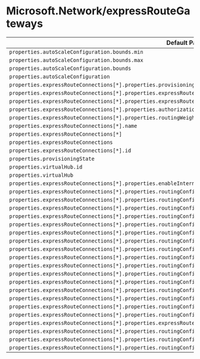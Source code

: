 # Microsoft.Network/expressRouteGateways

| Default Path | Alias |
|---|---|
| `properties.autoScaleConfiguration.bounds.min` | `Microsoft.Network/expressRouteGateways/autoScaleConfiguration.bounds.min` |
| `properties.autoScaleConfiguration.bounds.max` | `Microsoft.Network/expressRouteGateways/autoScaleConfiguration.bounds.max` |
| `properties.autoScaleConfiguration.bounds` | `Microsoft.Network/expressRouteGateways/autoScaleConfiguration.bounds` |
| `properties.autoScaleConfiguration` | `Microsoft.Network/expressRouteGateways/autoScaleConfiguration` |
| `properties.expressRouteConnections[*].properties.provisioningState` | `Microsoft.Network/expressRouteGateways/expressRouteConnections[*].provisioningState` |
| `properties.expressRouteConnections[*].properties.expressRouteCircuitPeering.id` | `Microsoft.Network/expressRouteGateways/expressRouteConnections[*].expressRouteCircuitPeering.id` |
| `properties.expressRouteConnections[*].properties.expressRouteCircuitPeering` | `Microsoft.Network/expressRouteGateways/expressRouteConnections[*].expressRouteCircuitPeering` |
| `properties.expressRouteConnections[*].properties.authorizationKey` | `Microsoft.Network/expressRouteGateways/expressRouteConnections[*].authorizationKey` |
| `properties.expressRouteConnections[*].properties.routingWeight` | `Microsoft.Network/expressRouteGateways/expressRouteConnections[*].routingWeight` |
| `properties.expressRouteConnections[*].name` | `Microsoft.Network/expressRouteGateways/expressRouteConnections[*].name` |
| `properties.expressRouteConnections[*]` | `Microsoft.Network/expressRouteGateways/expressRouteConnections[*]` |
| `properties.expressRouteConnections` | `Microsoft.Network/expressRouteGateways/expressRouteConnections` |
| `properties.expressRouteConnections[*].id` | `Microsoft.Network/expressRouteGateways/expressRouteConnections[*].id` |
| `properties.provisioningState` | `Microsoft.Network/expressRouteGateways/provisioningState` |
| `properties.virtualHub.id` | `Microsoft.Network/expressRouteGateways/virtualHub.id` |
| `properties.virtualHub` | `Microsoft.Network/expressRouteGateways/virtualHub` |
| `properties.expressRouteConnections[*].properties.enableInternetSecurity` | `Microsoft.Network/expressRouteGateways/expressRouteConnections[*].enableInternetSecurity` |
| `properties.expressRouteConnections[*].properties.routingConfiguration.associatedRouteTable.id` | `Microsoft.Network/expressRouteGateways/expressRouteConnections[*].routingConfiguration.associatedRouteTable.id` |
| `properties.expressRouteConnections[*].properties.routingConfiguration.associatedRouteTable` | `Microsoft.Network/expressRouteGateways/expressRouteConnections[*].routingConfiguration.associatedRouteTable` |
| `properties.expressRouteConnections[*].properties.routingConfiguration.propagatedRouteTables.labels[*]` | `Microsoft.Network/expressRouteGateways/expressRouteConnections[*].routingConfiguration.propagatedRouteTables.labels[*]` |
| `properties.expressRouteConnections[*].properties.routingConfiguration.propagatedRouteTables.labels` | `Microsoft.Network/expressRouteGateways/expressRouteConnections[*].routingConfiguration.propagatedRouteTables.labels` |
| `properties.expressRouteConnections[*].properties.routingConfiguration.propagatedRouteTables.ids[*].id` | `Microsoft.Network/expressRouteGateways/expressRouteConnections[*].routingConfiguration.propagatedRouteTables.ids[*].id` |
| `properties.expressRouteConnections[*].properties.routingConfiguration.propagatedRouteTables.ids[*]` | `Microsoft.Network/expressRouteGateways/expressRouteConnections[*].routingConfiguration.propagatedRouteTables.ids[*]` |
| `properties.expressRouteConnections[*].properties.routingConfiguration.propagatedRouteTables.ids` | `Microsoft.Network/expressRouteGateways/expressRouteConnections[*].routingConfiguration.propagatedRouteTables.ids` |
| `properties.expressRouteConnections[*].properties.routingConfiguration.propagatedRouteTables` | `Microsoft.Network/expressRouteGateways/expressRouteConnections[*].routingConfiguration.propagatedRouteTables` |
| `properties.expressRouteConnections[*].properties.routingConfiguration.vnetRoutes.staticRoutes[*].name` | `Microsoft.Network/expressRouteGateways/expressRouteConnections[*].routingConfiguration.vnetRoutes.staticRoutes[*].name` |
| `properties.expressRouteConnections[*].properties.routingConfiguration.vnetRoutes.staticRoutes[*].addressPrefixes[*]` | `Microsoft.Network/expressRouteGateways/expressRouteConnections[*].routingConfiguration.vnetRoutes.staticRoutes[*].addressPrefixes[*]` |
| `properties.expressRouteConnections[*].properties.routingConfiguration.vnetRoutes.staticRoutes[*].addressPrefixes` | `Microsoft.Network/expressRouteGateways/expressRouteConnections[*].routingConfiguration.vnetRoutes.staticRoutes[*].addressPrefixes` |
| `properties.expressRouteConnections[*].properties.routingConfiguration.vnetRoutes.staticRoutes[*].nextHopIpAddress` | `Microsoft.Network/expressRouteGateways/expressRouteConnections[*].routingConfiguration.vnetRoutes.staticRoutes[*].nextHopIpAddress` |
| `properties.expressRouteConnections[*].properties.routingConfiguration.vnetRoutes.staticRoutes[*]` | `Microsoft.Network/expressRouteGateways/expressRouteConnections[*].routingConfiguration.vnetRoutes.staticRoutes[*]` |
| `properties.expressRouteConnections[*].properties.routingConfiguration.vnetRoutes.staticRoutes` | `Microsoft.Network/expressRouteGateways/expressRouteConnections[*].routingConfiguration.vnetRoutes.staticRoutes` |
| `properties.expressRouteConnections[*].properties.routingConfiguration.vnetRoutes` | `Microsoft.Network/expressRouteGateways/expressRouteConnections[*].routingConfiguration.vnetRoutes` |
| `properties.expressRouteConnections[*].properties.routingConfiguration` | `Microsoft.Network/expressRouteGateways/expressRouteConnections[*].routingConfiguration` |
| `properties.expressRouteConnections[*].properties.expressRouteGatewayBypass` | `Microsoft.Network/expressRouteGateways/expressRouteConnections[*].expressRouteGatewayBypass` |
| `properties.expressRouteConnections[*].properties.routingConfiguration.vnetRoutes.bgpConnections` | `Microsoft.Network/expressRouteGateways/expressRouteConnections[*].routingConfiguration.vnetRoutes.bgpConnections` |
| `properties.expressRouteConnections[*].properties.routingConfiguration.vnetRoutes.bgpConnections[*]` | `Microsoft.Network/expressRouteGateways/expressRouteConnections[*].routingConfiguration.vnetRoutes.bgpConnections[*]` |
| `properties.expressRouteConnections[*].properties.routingConfiguration.vnetRoutes.bgpConnections[*].id` | `Microsoft.Network/expressRouteGateways/expressRouteConnections[*].routingConfiguration.vnetRoutes.bgpConnections[*].id` |

